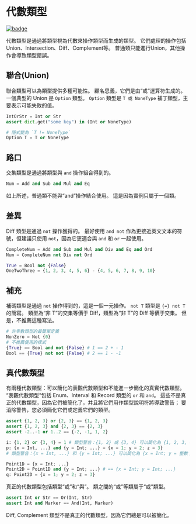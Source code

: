 # 代數類型

[![badge](https://img.shields.io/endpoint.svg?url=https%3A%2F%2Fgezf7g7pd5.execute-api.ap-northeast-1.amazonaws.com%2Fdefault%2Fsource_up_to_date%3Fowner%3Derg-lang%26repos%3Derg%26ref%3Dmain%26path%3Ddoc/EN/syntax/type/13_algebraic.md%26commit_hash%3Dc120700585fdb1d655255c8e2817bb13cc8d369e)](https://gezf7g7pd5.execute-api.ap-northeast-1.amazonaws.com/default/source_up_to_date?owner=erg-lang&repos=erg&ref=main&path=doc/EN/syntax/type/13_algebraic.md&commit_hash=c120700585fdb1d655255c8e2817bb13cc8d369e)

代數類型是通過將類型視為代數來操作類型而生成的類型。
它們處理的操作包括Union、Intersection、Diff、Complement等。
普通類只能進行Union，其他操作會導致類型錯誤。

## 聯合(Union)

聯合類型可以為類型提供多種可能性。 顧名思義，它們是由“或”運算符生成的。
一個典型的 Union 是 `Option` 類型。 `Option` 類型是 `T 或 NoneType` 補丁類型，主要表示可能失敗的值。

```python
IntOrStr = Int or Str
assert dict.get("some key") in (Int or NoneType)

# 隱式變為 `T != NoneType`
Option T = T or NoneType
```

## 路口

交集類型是通過將類型與 `and` 操作組合得到的。

```python
Num = Add and Sub and Mul and Eq
```

如上所述，普通類不能與“and”操作結合使用。 這是因為實例只屬于一個類。

## 差異

Diff 類型是通過 `not` 操作獲得的。
最好使用 `and not` 作為更接近英文文本的符號，但建議只使用 `not`，因為它更適合與 `and` 和 `or` 一起使用。

```python
CompleteNum = Add and Sub and Mul and Div and Eq and Ord
Num = CompleteNum not Div not Ord

True = Bool not {False}
OneTwoThree = {1, 2, 3, 4, 5, 6} - {4, 5, 6, 7, 8, 9, 10}
```

## 補充

補碼類型是通過 `not` 操作得到的，這是一個一元操作。 `not T` 類型是 `{=} not T` 的簡寫。
類型為“非 T”的交集等價于 Diff，類型為“非 T”的 Diff 等價于交集。
但是，不推薦這種寫法。

```python
# 非零數類型的最簡單定義
NonZero = Not {0}
# 不推薦使用的樣式
{True} == Bool and not {False} # 1 == 2 + - 1
Bool == {True} not not {False} # 2 == 1 - -1
```

## 真代數類型

有兩種代數類型：可以簡化的表觀代數類型和不能進一步簡化的真實代數類型。
“表觀代數類型”包括 Enum、Interval 和 Record 類型的 `or` 和 `and`。
這些不是真正的代數類型，因為它們被簡化了，并且將它們用作類型說明符將導致警告； 要消除警告，您必須簡化它們或定義它們的類型。

```python
assert {1, 2, 3} or {2, 3} == {1, 2, 3}
assert {1, 2, 3} and {2, 3} == {2, 3}
assert -2..-1 or 1..2 == {-2, -1, 1, 2}

i: {1, 2} or {3, 4} = 1 # 類型警告：{1, 2} 或 {3, 4} 可以簡化為 {1, 2, 3, 4}
p: {x = Int, ...} and {y = Int; ...} = {x = 1; y = 2; z = 3}
# 類型警告：{x = Int, ...} 和 {y = Int; ...} 可以簡化為 {x = Int; y = 整數； ...}

Point1D = {x = Int; ...}
Point2D = Point1D and {y = Int; ...} # == {x = Int; y = Int; ...}
q: Point2D = {x = 1; y = 2; z = 3}
```

真正的代數類型包括類型“或”和“與”。 類之間的“或”等類屬于“或”類型。

```python
assert Int or Str == Or(Int, Str)
assert Int and Marker == And(Int, Marker)
```

Diff, Complement 類型不是真正的代數類型，因為它們總是可以被簡化。
